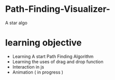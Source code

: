 # Path-Finding-Visualizer-
A star algo

# learning objective 
- Learning A start Path Finding Algorithm
- Learning the uses of drag and drop function 
- Interaction in js
- Animation ( in progress )
